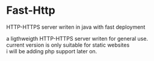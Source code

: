 # Fast-Http
HTTP-HTTPS server writen in java with fast deployment 

a ligthweigth HTTP-HTTPS server writen for general use.<br>
current version is only suitable for static websites<br>
i will be adding php support later on.
